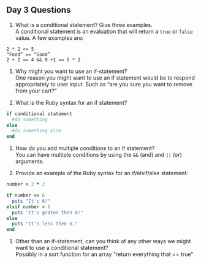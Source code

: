 ## Day 3 Questions

1. What is a conditional statement? Give three examples.  
A conditional statement is an evaluation that will return a `true` or `false` value. A few examples are:
```
2 * 2 <= 5
“Food” == “Good”
2 + 2 == 4 && 9 +1 == 5 * 2
```

1. Why might you want to use an if-statement?  
One reason you might want to use an if statement would be to respond appropriately to user input. Such as “are you sure you want to remove <item> from your cart?”

1. What is the Ruby syntax for an if statement?  
```Ruby
if conditional statement
  #do something
else
  #do something else
end
```

1. How do you add multiple conditions to an if statement?  
You can have multiple conditions by using the `&&` (and) and  `||` (or) arguments.

1. Provide an example of the Ruby syntax for an if/elsif/else statement:
```ruby
number = 2 * 2

if number == 6
  puts "It's 6!"
elsif number > 6
  puts "It's grater then 6!"
else
  puts "It's less then 6."
end
```

1. Other than an if-statement, can you think of any other ways we might want to use a conditional statement?  
Possibly in a sort function for an array "return everything that == true"

